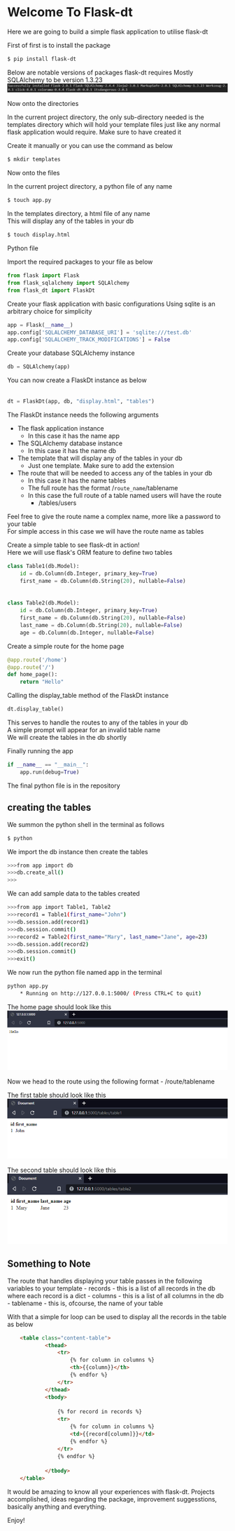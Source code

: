 # Welcome To Flask-dt

Here we are going to build a simple flask application to utilise flask-dt

First of first is to install the package

```bash
$ pip install flask-dt
```

Below are notable versions of packages flask-dt requires
Mostly SQLAlchemy to be version 1.3.23
![notable versions](imgs/install_requires.PNG)

Now onto the directories  

In the current project directory, the only sub-directory needed is the templates directory which will hold your template files just like any normal flask application would require.
Make sure to have created it

Create it manually or you can use the command as below
```bash
$ mkdir templates
```

Now onto the files

In the current project directory, a python file of any name
```bash
$ touch app.py
```

In the templates directory, a html file of any name  
This will display any of the tables in your db
```bash
$ touch display.html
```

Python file

Import the required packages to your file as below
```python
from flask import Flask
from flask_sqlalchemy import SQLAlchemy
from flask_dt import FlaskDt
```

Create your flask application with basic configurations
Using sqlite is an arbitrary choice for simplicity

```python
app = Flask(__name__)
app.config['SQLALCHEMY_DATABASE_URI'] = 'sqlite:///test.db'
app.config['SQLALCHEMY_TRACK_MODIFICATIONS'] = False
```

Create your database SQLAlchemy instance
```python
db = SQLAlchemy(app)
```

You can now create a FlaskDt instance as below
```python

dt = FlaskDt(app, db, "display.html", "tables")

```
The FlaskDt instance needs the following arguments  
- The flask application instance 
    - In this case it has the name app
- The SQLAlchemy database instance
    - In this case it has the name db
- The template that will display any of the tables in your db
    - Just one template. Make sure to add the extension
- The route that will be needed to access any of the tables in your db
    - In this case it has the name tables
    - The full route has the format /`route_name`/tablename
    - In this case the full route of a table named users will have the route
        - /tables/users

Feel free to give the route name a complex name, more like a password to your table  
For simple access in this case we will have the route name as tables

Create a simple table to see flask-dt in action!  
Here we will use flask's ORM feature to define two tables

```python
class Table1(db.Model):
    id = db.Column(db.Integer, primary_key=True)
    first_name = db.Column(db.String(20), nullable=False)


class Table2(db.Model):
    id = db.Column(db.Integer, primary_key=True)
    first_name = db.Column(db.String(20), nullable=False)
    last_name = db.Column(db.String(20), nullable=False)
    age = db.Column(db.Integer, nullable=False)
```

Create a simple route for the home page
```python
@app.route('/home')
@app.route('/')
def home_page():
    return "Hello"
```

Calling the display_table method of the FlaskDt instance
```python
dt.display_table()
```

This serves to handle the routes to any of the tables in your db  
A simple prompt will appear for an invalid table name  
We will create the tables in the db shortly  

Finally running the app
```python
if __name__ == "__main__":
    app.run(debug=True)
```

The final python file is in the repository

## creating the tables
We summon the python shell in the terminal as follows
```bash
$ python
```

We import the db instance then create the tables
```bash
>>>from app import db
>>>db.create_all()
>>>
```

We can add sample data to the tables created
```bash
>>>from app import Table1, Table2
>>>record1 = Table1(first_name="John")
>>>db.session.add(record1)
>>>db.session.commit()
>>>record2 = Table2(first_name="Mary", last_name="Jane", age=23)
>>>db.session.add(record2)
>>>db.session.commit()
>>>exit()
```

We now run the python file named app in the terminal
```bash
python app.py
    * Running on http://127.0.0.1:5000/ (Press CTRL+C to quit)
```


The home page should look like this
![home_page](imgs/home_page.PNG)

Now we head to the route using the following format
    - /route/tablename

The first table should look like this
![first_table_route](imgs/table_1.PNG)

The second table should look like this
![first_table_route](imgs/table_2.PNG)


## Something to Note
The route that handles displaying your table passes in the following variables to your template
    - records
        - this is a list of all records in the db where each record is a dict
    - columns
        - this is a list of all columns in  the db
    - tablename
        - this is, ofcourse, the name of your table

With that a simple for loop can be used to display all the records in the table as below
```html
    <table class="content-table">
            <thead>
                <tr>
                    {% for column in columns %}
                    <th>{{column}}</th>
                    {% endfor %}
                </tr>
            </thead>
            <tbody>

                {% for record in records %}
                <tr>
                    {% for column in columns %}
                    <td>{{record[column]}}</td>
                    {% endfor %}
                </tr>
                {% endfor %}
            
            </tbody>
    </table>
```

It would be amazing to know all your experiences with flask-dt. Projects accomplished, ideas regarding the package, improvement suggesstions, basically anything and everything.

Enjoy!
